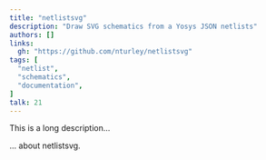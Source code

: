 ```yaml
---
title: "netlistsvg"
description: "Draw SVG schematics from a Yosys JSON netlists"
authors: []
links:
  gh: "https://github.com/nturley/netlistsvg"
tags: [
  "netlist",
  "schematics",
  "documentation",
]
talk: 21
---
```


This is a long description...
<!--more-->
... about netlistsvg.
